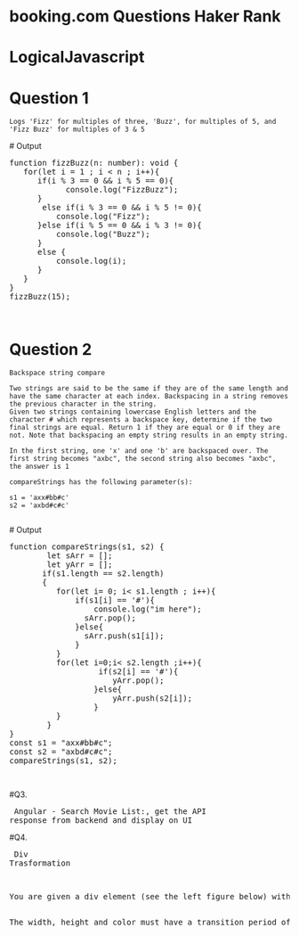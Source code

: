 # booking.com Questions Haker Rank
# LogicalJavascript
# Question 1
<pre class="highlight plaintext"><code>Logs 'Fizz' for multiples of three, 'Buzz', for multiples of 5, and 'Fizz Buzz' for multiples of 3 & 5
</code></pre>
<div>
 # Output <pre>
function fizzBuzz(n: number): void {
   for(let i = 1 ; i < n ; i++){
      if(i % 3 == 0 && i % 5 == 0){
            console.log("FizzBuzz");
      }
       else if(i % 3 == 0 && i % 5 != 0){
          console.log("Fizz");
      }else if(i % 5 == 0 && i % 3 != 0){
          console.log("Buzz");
      }
      else {
          console.log(i);
      }
   } 
}
fizzBuzz(15);

</pre></div>
# Question 2
<pre class="highlight plaintext"><code>Backspace string compare

Two strings are said to be the same if they are of the same length and have the same character at each index. Backspacing in a string removes the previous character in the string.
Given two strings containing lowercase English letters and the character # which represents a backspace key, determine if the two final strings are equal. Return 1 if they are equal or 0 if they are not. Note that backspacing an empty string results in an empty string.

In the first string, one 'x' and one 'b' are backspaced over. The first string becomes "axbc", the second string also becomes "axbc", the answer is 1

compareStrings has the following parameter(s):

s1 = 'axx#bb#c' 
s2 = 'axbd#c#c'

</code></pre>
<div>
 # Output <pre>
function compareStrings(s1, s2) {
        let sArr = [];
        let yArr = [];
       if(s1.length == s2.length)
       {
          for(let i= 0; i< s1.length ; i++){
              if(s1[i] == '#'){
                  console.log("im here");
                sArr.pop();
              }else{
                sArr.push(s1[i]);
              }
          }
          for(let i=0;i< s2.length ;i++){
                   if(s2[i] == '#'){
                      yArr.pop();
                  }else{
                      yArr.push(s2[i]);
                  } 
          }
        }
}
const s1 = "axx#bb#c";
const s2 = "axbd#c#c";
compareStrings(s1, s2);

</pre></div>
#Q3.<pre> Angular - Search Movie List:, get the API response from backend and display on UI </pre>
#Q4.<pre> Div Trasformation

<p>You are given a div element (see the left figure below) with width = 50px, height = 50px and initial color blue. Your task is to translate the width to 100px height to 200px and color to light-green when the mouse hovers over it (see the &nbsp;right figure below).</p>
The width, height and color must have a transition period of 3 seconds and must change back to the original values when the cursor mouses out of the div element.
</pre>
